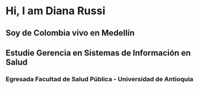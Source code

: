 # Hi, I am Diana Russi
## Soy de **Colombia** vivo en Medellín
## Estudie Gerencia en Sistemas de Información en Salud

### Egresada **Facultad de Salud Pública - Universidad de Antioquia** 

